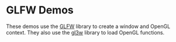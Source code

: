# GLFW Demos

These demos use the [GLFW](https://www.glfw.org/) library to create a window and OpenGL context. They also use the [gl3w]([Title](https://github.com/skaslev/gl3w)) library to load OpenGL functions.





